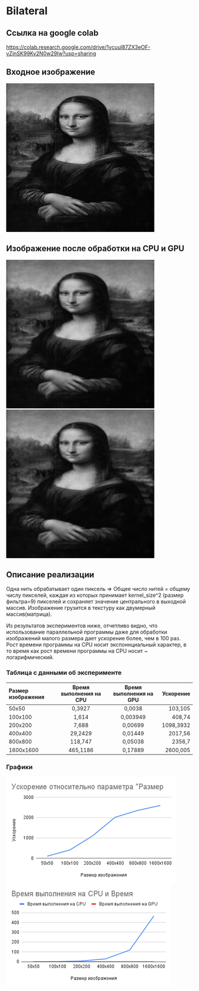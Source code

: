 # Bilateral

## Ссылка на google colab
https://colab.research.google.com/drive/1ycuul87ZX3eOF-vZjnSK99Kv2N0w29Iw?usp=sharing

## Входное изображение
![img.bmp](https://github.com/YanaShurinova/HPC/blob/main/Bilateral/img.bmp)

## Изображение после обработки на CPU и GPU
![CPU.bmp](https://github.com/YanaShurinova/HPC/blob/main/Bilateral/CPU.bmp)
![GPU.bmp](https://github.com/YanaShurinova/HPC/blob/main/Bilateral/GPU.bmp)

## Описание реализации
Одна нить обрабатывает один пиксель => Общее число нитей = общему числу пикселей, каждая из которых 
принимает kernel_size^2 (размер фильтра=9) пикселей и сохраняет значение центрального в выходной массив.
Изображение грузится в текстуру как двумерный массив(матрица).

Из результатов экспериментов ниже, отчетливо видно, что использование параллельной программы даже для
обработки изображений малого размера дает ускорение более, чем в 100 раз.
Рост времени программы на CPU носит экспоннциальный характер, в то время как рост времени программы на CPU носит 
~ логарифмический.

### Таблица с данными об эксперименте
| Размер изображения  | Время выполнения на CPU  | Время выполнения на GPU| Ускорение |
|:------------------- |:------------------------:|:----------------------:| ---------:|
| 50х50               | 0,3927                   | 0,0038                 | 103,105   |
| 100х100             | 1,614                    | 0,003949               | 408,74    |
| 200х200             | 7,688                    | 0,00699                | 1098,3932 |
| 400х400             | 29,2429                  | 0,01449                | 2017,56   |
| 800х800             | 118,747                  | 0,05038                | 2356,7    |
| 1600х1600           | 465,1186                 | 0,17889                | 2600,005  |


### Графики
![usc.png](https://raw.githubusercontent.com/YanaShurinova/HPC/main/Bilateral/usc.png)
![time.png](https://raw.githubusercontent.com/YanaShurinova/HPC/main/Bilateral/time.png)
